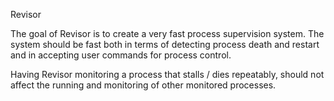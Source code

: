 Revisor

The goal of Revisor is to create a very fast process supervision system.
The system should be fast both in terms of detecting process death and restart and in accepting user commands for process control.

Having Revisor monitoring a process that stalls / dies repeatably, should not affect the running and monitoring of other monitored processes.
